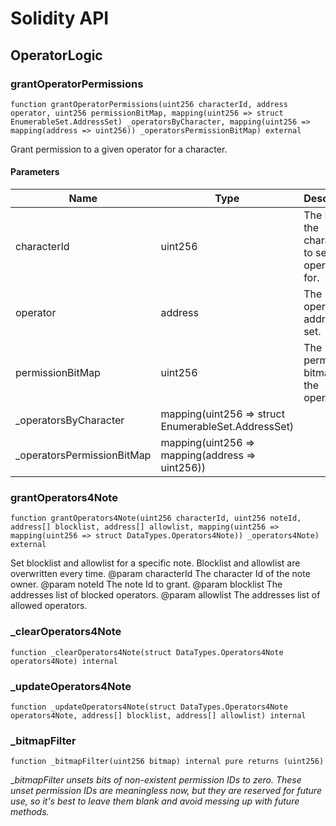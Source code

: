 # Solidity API

## OperatorLogic

### grantOperatorPermissions

```solidity
function grantOperatorPermissions(uint256 characterId, address operator, uint256 permissionBitMap, mapping(uint256 => struct EnumerableSet.AddressSet) _operatorsByCharacter, mapping(uint256 => mapping(address => uint256)) _operatorsPermissionBitMap) external
```

Grant permission to a given operator for a character.

#### Parameters

| Name | Type | Description |
| ---- | ---- | ----------- |
| characterId | uint256 | The ID of the character to set operator for. |
| operator | address | The operator address to set. |
| permissionBitMap | uint256 | The permission bitmap for the operator. |
| _operatorsByCharacter | mapping(uint256 &#x3D;&gt; struct EnumerableSet.AddressSet) |  |
| _operatorsPermissionBitMap | mapping(uint256 &#x3D;&gt; mapping(address &#x3D;&gt; uint256)) |  |

### grantOperators4Note

```solidity
function grantOperators4Note(uint256 characterId, uint256 noteId, address[] blocklist, address[] allowlist, mapping(uint256 => mapping(uint256 => struct DataTypes.Operators4Note)) _operators4Note) external
```

Set blocklist and allowlist for a specific note. Blocklist and allowlist are overwritten every time.
     @param characterId The character Id of the note owner.
     @param noteId The note Id to grant.
     @param blocklist The addresses list of blocked operators.
     @param allowlist The addresses list of allowed operators.

### _clearOperators4Note

```solidity
function _clearOperators4Note(struct DataTypes.Operators4Note operators4Note) internal
```

### _updateOperators4Note

```solidity
function _updateOperators4Note(struct DataTypes.Operators4Note operators4Note, address[] blocklist, address[] allowlist) internal
```

### _bitmapFilter

```solidity
function _bitmapFilter(uint256 bitmap) internal pure returns (uint256)
```

__bitmapFilter unsets bits of non-existent permission IDs to zero.
These unset permission IDs are meaningless now, but they are reserved for future use,
so it's best to leave them blank and avoid messing up with future methods._

